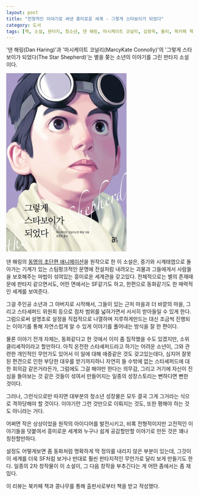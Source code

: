 ```yaml
---
layout: post
title: "전형적인 이야기로 써낸 흥미로운 세계 - 그렇게 스타보이가 되었다"
category: 도서
tags: [책, 소설, 판타지, 청소년, 댄 해링, 마시케이트 코널리, 김영욱, 올리, 북카페 책과 콩나무, 서평]
---
```


'댄 해링(Dan Haring)'과
'마시케이트 코널리(MarcyKate Connolly)'의
'그렇게 스타보이가 되었다(The Star Shepherd)'는
별을 쫒는 소년의 이야기를 그린 판타지 소설이다.

![표지](/images/the-star-shepherd-book-h480.jpg)

댄 해링의 [동명의 초단편 애니메이션](https://www.youtube.com/watch?v=_OGOoiU1Sqc)을 원작으로 한 이 소설은,
증기와 시계태엽으로 돌아가는 기계가 있는 스팀펑크적인 문명에
전설처럼 내려오는 괴물과
그들에게서 사람들을 보호해주는 마법이 섞여있는 흥미로운 세계관을 갖고있다.
전체적으로는 별의 존재때문에 판타지 같으면서도,
어떤 면에서는 SF같기도 하고,
한편으로 동화같기도 한 매력적인 세계를 보여준다.

그걸 주인공 소년과 그 아버지로 시작해서,
그들이 있는 근처 마을과 더 바깥의 마을,
그리고 스타셰퍼드 위원회 등으로 점차 범위를 넓혀가면서 서서히 받아들일 수 있게 한다.
그럼으로써 설명조로 설정을 직접적으로 나열하며 지루하게만드는 대신
조금씩 진행되는 이야기를 통해 자연스럽게 알 수 있게 이야기를 풀어내는 방식을 잘 한 편이다.

물론 이야기 전개 자체는, 동화같다고 한 것에서 이미 좀 짐작했을 수도 있겠지만, 소위 클리셰적이라고 할만하다.
아직 온전한 스타셰퍼드라고 하기는 어려운 소년이,
그와 관련한 개인적인 무언가도 있어서
이 일에 대해 애증같은 것도 갖고있는데다,
심지어 잘못된 편견으로 인한 부당한 대우를 받기까지하니 자연히 들 수밖에 없는 스타셰퍼드에 대한 회의감 같은거라든가,
그럼에도 그걸 해야만 한다는 의무감,
그리고 거기에 자신이 진심을 돌아보는 것 같은 것들이 섞여서 만들어지는 일종의 성장스토리는
뻔하다면 뻔한 것이다.

그러나, 그런식으로만 따지면 대부분의 청소년 성장물은 모두 결국 그게 그거라는 식으로 격하당해야 할 것이다.
이야기란 그런 것만으로 이뤄지는 것도, 또한 평해야 하는 것도 아니라는 거다.

어쩌면 작은 상상이었을 원작의 아이디어를 발전시키고,
비록 전형적이지만 고전적인 이야기들을 덧붙여서
흥미로운 세계와 누구나 쉽게 공감할만할 이야기로 만든 것은 꽤나 칭찬할만하다.

설정도 어떻게보면 좀 동화처럼 명확하게 딱 정의를 내리지 않은 부분이 있는데,
그것이 이 세계를 더욱 SF처럼 보거나 반대로 훨씬 판타지적인 무언가로 달리 보게 만들기도 한다.
일종의 2차 창작물이 이 소설이, 그 다음 창작을 부추긴다는 게 어떤 좀에서는 좀 재밌다.



<div class="im im-info">
이 리뷰는 북카페 책과 콩나무를 통해 출판사로부터 책을 받고 작성했다.
</div>
